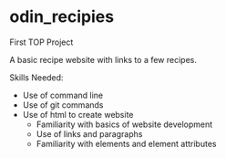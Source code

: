 # odin_recipies
First TOP Project

A basic recipe website with links to a few recipes.

Skills Needed:
- Use of command line 
- Use of git commands 
- Use of html to create website 
    - Familiarity with basics of website development 
    - Use of links and paragraphs 
    - Familiarity with elements and element attributes
